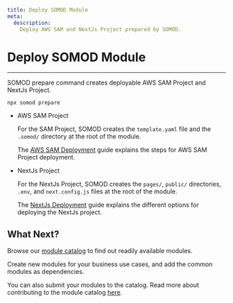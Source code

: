 ```YAML
title: Deploy SOMOD Module
meta:
  description:
    Deploy AWS SAM and NextJs Project prepared by SOMOD.
```

# Deploy SOMOD Module

---

SOMOD prepare command creates deployable AWS SAM Project and NextJs Project.

```
npx somod prepare
```

- AWS SAM Project

  For the SAM Project, SOMOD creates the `template.yaml` file and the `.somod/` directory at the root of the module.

  The [AWS SAM Deployment](https://docs.aws.amazon.com/serverless-application-model/latest/developerguide/serverless-deploying.html) guide explains the steps for AWS SAM Project deployment.

- NextJs Project

  For the NextJs Project, SOMOD creates the `pages/`, `public/` directories, `.env`, and `next.config.js` files at the root of the module.

  The [NextJs Deployment](https://nextjs.org/docs/deployment) guide explains the different options for deploying the NextJs project.

## What Next?

Browse our [module catalog](/catalog) to find out readily available modules.

Create new modules for your business use cases, and add the common modules as dependencies.

You can also submit your modules to the catalog. Read more about contributing to the module catalog [here](/catalog/contribute).
